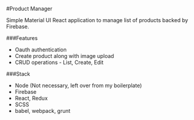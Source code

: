 #Product Manager

Simple Material UI React application to manage list of products backed by Firebase.

###Features
- Oauth authentication
- Create product along with image upload
- CRUD operations - List, Create, Edit

###Stack
- Node (Not necessary, left over from my boilerplate)
- Firebase
- React, Redux
- SCSS
- babel, webpack, grunt